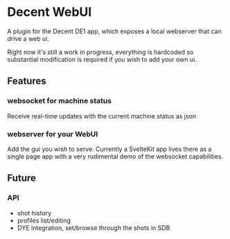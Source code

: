 # Decent WebUI

A plugin for the Decent DE1 app, which exposes a local webserver that can drive a web ui.



Right now it's still a work in progress, everything is hardcoded so substantial modification is required if you wish to
add your own ui. 

## Features

### websocket for machine status
Receive real-time updates with the current machine status as json

### webserver for your WebUI
Add the gui you wish to serve. Currently a SvelteKit app lives there as a single page app with a very rudimental demo of
the websocket capabilities.


## Future

### API 
- shot history
- profiles list/editing
- DYE integration, set/browse through the shots in SDB
